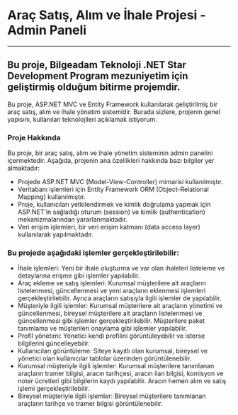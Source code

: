 # Araç Satış, Alım ve İhale Projesi - Admin Paneli
---
## Bu proje, Bilgeadam Teknoloji .NET Star Development Program mezuniyetim için geliştirmiş olduğum bitirme projemdir. 

Bu proje, ASP.NET MVC ve Entity Framework kullanılarak geliştirilmiş bir araç satış, alım ve ihale yönetim sistemidir. Burada sizlere, projenin genel yapısını, kullanılan teknolojileri açıklamak istiyorum.

### Proje Hakkında
Bu proje, bir araç satış, alım ve ihale yönetim sisteminin admin panelini içermektedir. Aşağıda, projenin ana özellikleri hakkında bazı bilgiler yer almaktadır:
- Projede ASP.NET MVC (Model-View-Controller) mimarisi kullanılmıştır.
- Veritabanı işlemleri için Entity Framework ORM (Object-Relational Mapping) kullanılmıştır.
- Proje, kullanıcıları yetkilendirmek ve kimlik doğrulama yapmak için ASP.NET'in sağladığı oturum (session) ve kimlik (authentication) mekanizmalarından yararlanmaktadır.
- Veri erişim işlemleri, bir veri erişim katmanı (data access layer) kullanılarak yapılmaktadır.

### Bu projede aşağıdaki işlemler gerçekleştirilebilir:
- İhale işlemleri: Yeni bir ihale oluşturma ve var olan ihaleleri listeleme ve detaylarına erişme gibi işlemler yapılabilir.
- Araç ekleme ve satış işlemleri: Kurumsal müşterilere ait araçların listelenmesi, güncellenmesi ve yeni araçların eklenmesi işlemleri gerçekleştirilebilir. Ayrıca araçların satışıyla ilgili işlemler de yapılabilir.
- Müşteriyle ilgili işlemler: Kurumsal müşterilere ait araçların yönetimi ve güncellenmesi, bireysel müşterilere ait araçların listelenmesi ve güncellenmesi gibi işlemler gerçekleştirilebilir. Müşterilere paket tanımlama ve müşterileri onaylama gibi işlemler yapılabilir. 
- Profil yönetimi: Yönetici kendi profilini görüntüleyebilir ve isterse bilgilerini güncelleyebilir.
- Kullanıcıları görüntüleme: Siteye kayıtlı olan kurumsal, bireysel ve yönetici olan kullanıcılar tablolar üzerinden görüntülenebilir.
- Kurumsal müşteriyle ilgili işlemler: Kurumsal müşterilere tanımlanan araçların tramer bilgisi, aracın tarihçesi, aracın ilan bilgisi, komisyon ve noter ücretleri gibi bilgilerin kaydı yapılabilir. Aracın hemen alım ve satış işlemi gerçekleştirilebilir.
- Bireysel müşteriyle ilgili işlemler: Bireysel müşterilere tanımlanan araçların tarihçe ve tramer bilgisi görüntülenebilir.
